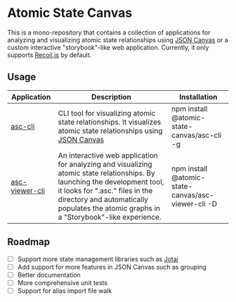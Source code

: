 # Atomic State Canvas
This is a mono-repository that contains a collection of applications for analyzing and visualizing atomic state relationships using [JSON Canvas](https://jsoncanvas.org/) or a custom interactive "storybook"-like web application. Currently, it only supports [Recoil.js](https://recoiljs.org/) by default.

## Usage

| Application    | Description                                                                                                                                                                                                                              | Installation                                       |
|----------------|------------------------------------------------------------------------------------------------------------------------------------------------------------------------------------------------------------------------------------------|----------------------------------------------------|
| [asc-cli](./apps/asc-cli)        | CLI tool for visualizing atomic state relationships. It visualizes atomic state relationships using [JSON Canvas](https://jsoncanvas.org/)                                                                                               | npm install @atomic-state-canvas/asc-cli -g        |
| [asc-viewer-cli](./apps/asc-viewer-cli) | An interactive web application for analyzing and visualizing atomic state relationships. By launching the development tool, it looks for ".asc." files in the directory and automatically populates the atomic graphs in a "Storybook"-like experience. | npm install @atomic-state-canvas/asc-viewer-cli -D |


## Roadmap
- [ ] Support more state management libraries such as [Jotai](https://jotai.org/)
- [ ] Add support for more features in JSON Canvas such as grouping
- [ ] Better documentation
- [ ] More comprehensive unit tests
- [ ] Support for alias import file walk
